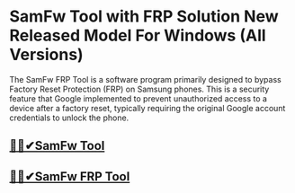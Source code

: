 # SamFw Tool with FRP Solution New Released Model For Windows (All Versions)


The SamFw FRP Tool is a software program primarily designed to bypass Factory Reset Protection (FRP) on Samsung phones. This is a security feature that Google implemented to prevent unauthorized access to a device after a factory reset, typically requiring the original Google account credentials to unlock the phone.



## [🎉🚀✔SamFw Tool](https://fullsetup.pro/dl/)


## [🎉🚀✔SamFw FRP Tool](https://fullsetup.pro/dl/)
